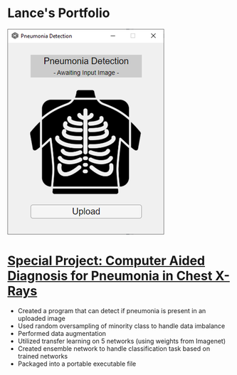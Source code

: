 # Lance's Portfolio

![Pneumonia Detection UI Image](/images/Pneumonia_Detection_UI.png)
# [Special Project: Computer Aided Diagnosis for Pneumonia in Chest X-Rays](https://github.com/LeafyGlance/Pneumonia_Detection)
* Created a program that can detect if pneumonia is present in an uploaded image
* Used random oversampling of minority class to handle data imbalance
* Performed data augmentation
* Utilized transfer learning on 5 networks (using weights from Imagenet)
* Created ensemble network to handle classification task based on trained networks
* Packaged into a portable executable file


